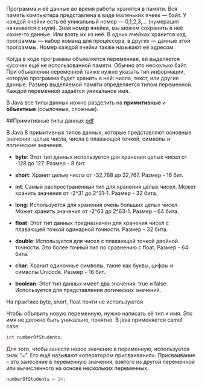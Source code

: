Программа и её данные во время работы хранятся в памяти. Вся память компьютера представлена в виде маленьких ячеек — байт. 
У каждой ячейки есть её уникальный номер — 0,1,2,3,… (нумерация начинается с нуля). Зная номер ячейки, мы можем сохранить в неё какие-то данные. 
Или взять их из неё. В одних ячейках хранится код программы — набор команд для процессора, в других — данные этой программы. Номер каждой ячейки также называют её адресом.


Когда в коде программы объявляется переменная, ей выделяется кусочек ещё не использованной памяти. Обычно это несколько байт.  
При объявлении переменной также нужно указать тип информации, которую программа будет хранить в ней: числа, текст, или другие данные. 
Размер выделяемой памяти определяется типом переменной. Каждой переменной задаётся уникальное имя.

В Java все типы данных иожно разделить на **примитивные** и **объектные** (ссылочные, сложные). 

##Примитивные типы данных
[pdf](https://drive.google.com/file/d/1O9J3x2wzqkZuiZQpjHLzWSmjuZJEO03J/view?usp=sharing)

В Java 8 примитивных типов данных, которые представляют основные значения: целые числа, числа с плавающей точкой, символы и логические значения. 

* **byte**: Этот тип данных используется для хранения целых чисел от -128 до 127. Размер - 8 бит.

* **short**: Хранит целые числа от -32,768 до 32,767. Размер - 16 бит.

* **int**: Самый распространенный тип для хранения целых чисел. Может хранить значения от -2^31 до 2^31-1. Размер - 32 бита.

* **long**: Используется для хранения очень больших целых чисел. Может хранить значения от -2^63 до 2^63-1. Размер - 64 бита.

* **float**: Этот тип данных предназначен для хранения чисел с плавающей точкой одинарной точности. Размер - 32 бита.

* **double**: Используется для чисел с плавающей точкой двойной точности. Это более точный тип по сравнению с float. Размер - 64 бита.

* **char**: Хранит одиночные символы, такие как буквы, цифры и символы Unicode. Размер - 16 бит.

* **boolean**: Этот тип данных имеет два значения: true и false. Используется для представления логических значений.


На практике byte, short, float почти не используются

Чтобы объявить новую переменную, нужно написать её тип и имя. 
Это имя не должно быть уникально, понятно. В java применяется camel case:
```java
int numberOfStudents;
```

Для того, чтобы занести новое значение в переменную, используется знак “=”. Его ещё называют «оператором присваивания». Присваивание – это занесение в переменную значения, 
взятого из другой переменной или вычисленного на основе нескольких переменных.
```java
numberOfStudents = 24;
```

